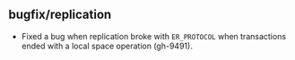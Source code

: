 ## bugfix/replication

* Fixed a bug when replication broke with `ER_PROTOCOL` when transactions ended
  with a local space operation (gh-9491).

